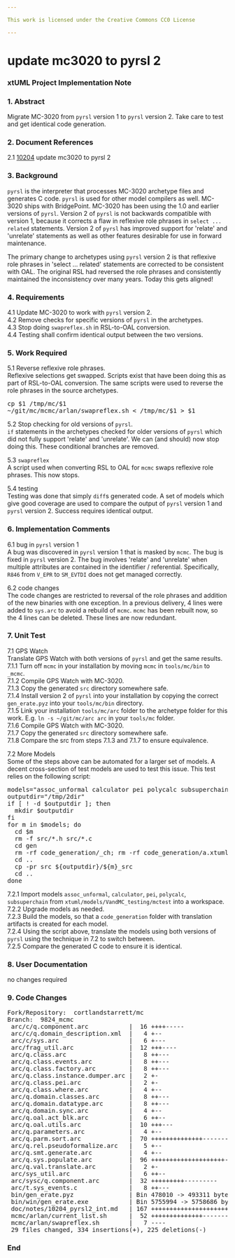 ```yaml
---

This work is licensed under the Creative Commons CC0 License

---
```


# update mc3020 to pyrsl 2  
### xtUML Project Implementation Note

### 1. Abstract

Migrate MC-3020 from `pyrsl` version 1 to `pyrsl` version 2.  Take care
to test and get identical code generation.

### 2. Document References

<a id="2.1"></a>2.1 [10204](https://support.onefact.net/issues/10204) update mc3020 to pyrsl 2  

### 3. Background

`pyrsl` is the interpreter that processes MC-3020 archetype files and
generates C code.  `pyrsl` is used for other model compilers as well.
MC-3020 ships with BridgePoint.  MC-3020 has been using the 1.0 and
earlier versions of `pyrsl`.  Version 2 of `pyrsl` is not backwards
compatible with version 1, because it corrects a flaw in reflexive
role phrases in `select ... related` statements.  Version 2 of `pyrsl`
has improved support for 'relate' and 'unrelate' statements as well as
other features desirable for use in forward maintenance.

The primary change to archetypes using `pyrsl` version 2 is that reflexive
role phrases in 'select ... related' statements are corrected to be
consistent with OAL.  The original RSL had reversed the role phrases and
consistently maintained the inconsistency over many years.  Today this
gets aligned!

### 4. Requirements

4.1 Update MC-3020 to work with `pyrsl` version 2.  
4.2 Remove checks for specific versions of `pyrsl` in the archetypes.  
4.3 Stop doing `swapreflex.sh` in RSL-to-OAL conversion.  
4.4 Testing shall confirm identical output between the two versions.  

### 5. Work Required

5.1 Reverse reflexive role phrases.  
Reflexive selections get swapped.  Scripts exist that have been doing this
as part of RSL-to-OAL conversion.  The same scripts were used to reverse
the role phrases in the source archetypes.

<pre>
cp $1 /tmp/mc/$1
~/git/mc/mcmc/arlan/swapreflex.sh < /tmp/mc/$1 > $1
</pre>

5.2 Stop checking for old versions of `pyrsl`.  
`if` statements in the archetypes checked for older versions of `pyrsl`
which did not fully support 'relate' and 'unrelate'.  We can (and should)
now stop doing this.  These conditional branches are removed.

5.3 `swapreflex`  
A script used when converting RSL to OAL for `mcmc` swaps reflexive
role phrases.  This now stops.

5.4 testing  
Testing was done that simply `diff`s generated code.  A set of models
which give good coverage are used to compare the output of `pyrsl` version
1 and `pyrsl` version 2.  Success requires identical output.

### 6. Implementation Comments

6.1 bug in `pyrsl` version 1  
A bug was discovered in `pyrsl` version 1 that is masked by `mcmc`.
The bug is fixed in `pyrsl` version 2.  The bug involves 'relate' and
'unrelate' when multiple attributes are contained in the identifier /
referential.  Specifically, `R846` from `V_EPR` to `SM_EVTDI` does not
get managed correctly.

6.2 code changes  
The code changes are restricted to reversal of the role phrases and
addition of the new binaries with one exception.  In a previous delivery,
4 lines were added to `sys.arc` to avoid a rebuild of `mcmc`.  `mcmc`
has been rebuilt now, so the 4 lines can be deleted.  These lines are
now redundant.

### 7. Unit Test

7.1 GPS Watch  
Translate GPS Watch with both versions of `pyrsl` and get the same results.  
7.1.1 Turn off `mcmc` in your installation by moving `mcmc` in `tools/mc/bin`
to `_mcmc`.  
7.1.2 Compile GPS Watch with MC-3020.  
7.1.3 Copy the generated `src` directory somewhere safe.  
7.1.4 Install version 2 of `pyrsl` into your installation by copying the
correct `gen_erate.pyz` into your `tools/mc/bin` directory.  
7.1.5 Link your installation `tools/mc/arc` folder to the archetype folder
for this work.  E.g. `ln -s ~/git/mc/arc arc` in your `tools/mc` folder.  
7.1.6 Compile GPS Watch with MC-3020.  
7.1.7 Copy the generated `src` directory somewhere safe.  
7.1.8 Compare the src from steps 7.1.3 and 7.1.7 to ensure equivalence.  

7.2 More Models  
Some of the steps above can be automated for a larger set of models.
A decent cross-section of test models are used to test this issue.  This
test relies on the following script:

<pre>
models="assoc_unformal calculator pei polycalc subsuperchain"
outputdir="/tmp/2dir"
if [ ! -d $outputdir ]; then
  mkdir $outputdir
fi
for m in $models; do
  cd $m
  rm -f src/*.h src/*.c
  cd gen
  rm -rf code_generation/_ch; rm -rf code_generation/a.xtuml; rm -rf code_generation/_system.sql; rm -rf code_generation/arc; ~/xtuml/BridgePoint/tools/mc/bin/xtumlmc_build -home ~/xtuml/BridgePoint/tools/ -l3s -e -d code_generation -O ../../src/
  cd ..
  cp -pr src ${outputdir}/${m}_src
  cd ..
done
</pre>

7.2.1 Import models `assoc_unformal`, `calculator`, `pei`, `polycalc`,
`subsuperchain` from `xtuml/models/VandMC_testing/mctest` into a workspace.  
7.2.2 Upgrade models as needed.  
7.2.3 Build the models, so that a `code_generation` folder with translation
artifacts is created for each model.  
7.2.4 Using the script above, translate the models using both versions of
`pyrsl` using the technique in 7.2 to switch between.  
7.2.5 Compare the generated C code to ensure it is identical.

### 8. User Documentation

no changes required

### 9. Code Changes

<pre>
Fork/Repository:  cortlandstarrett/mc
Branch:  9824_mcmc
 arc/c/q.component.arc           |  16 ++++-----
 arc/c/q.domain_description.xml  |   4 +--
 arc/c/sys.arc                   |   6 +---
 arc/frag_util.arc               |  12 +++----
 arc/q.class.arc                 |   8 ++---
 arc/q.class.events.arc          |   8 ++---
 arc/q.class.factory.arc         |   8 ++---
 arc/q.class.instance.dumper.arc |   2 +-
 arc/q.class.pei.arc             |   2 +-
 arc/q.class.where.arc           |   4 +--
 arc/q.domain.classes.arc        |   8 ++---
 arc/q.domain.datatype.arc       |   8 ++---
 arc/q.domain.sync.arc           |   4 +--
 arc/q.oal.act_blk.arc           |   6 ++--
 arc/q.oal.utils.arc             |  10 +++---
 arc/q.parameters.arc            |   4 +--
 arc/q.parm.sort.arc             |  70 ++++++++++++++------------------------
 arc/q.rel.pseudoformalize.arc   |   5 +--
 arc/q.smt.generate.arc          |   4 +--
 arc/q.sys.populate.arc          |  96 ++++++++++++++++++++--------------------------------
 arc/q.val.translate.arc         |   2 +-
 arc/sys_util.arc                |   6 ++--
 arc/sysc/q.component.arc        |  32 +++++++++---------
 arc/t.sys_events.c              |   8 ++---
 bin/gen_erate.pyz               | Bin 478010 -> 493311 bytes
 bin/win/gen_erate.exe           | Bin 5755994 -> 5758686 bytes
 doc/notes/10204_pyrsl2_int.md   | 167 ++++++++++++++++++++++++++++++++++++++++++++++++++++++++++++++++++++++++++++++++++++++++++
 mcmc/arlan/current_list.sh      |  52 ++++++++++++++--------------
 mcmc/arlan/swapreflex.sh        |   7 ----
 29 files changed, 334 insertions(+), 225 deletions(-)
</pre>

### End

